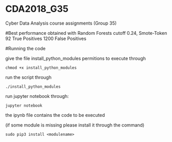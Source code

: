 # CDA2018_G35
Cyber Data Analysis course assignments (Group 35) 

#Best performance obtained with Random Forests cutoff 0.24, Smote-Token
92 True Positives
1200 False Positives

#Running the code

give the file install_python_modules permitions to execute through 
```
chmod +x install_python_modules
```
run the script through 
```
./install_python_modules
```
run jupyter notebook through:
```
jupyter notebook
```
the ipynb file contains the code to be executed

(if some module is missing please install it through the command)
```
sudo pip3 install <modulename>
```

